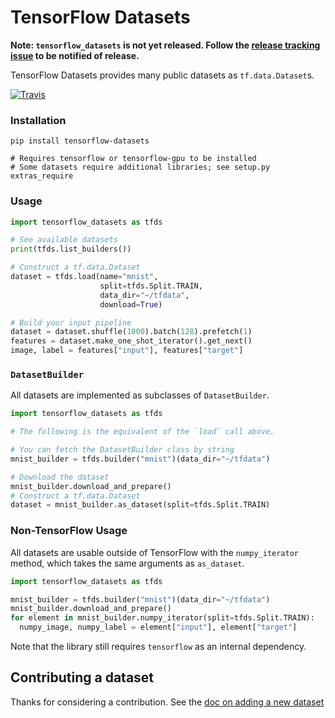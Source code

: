 # TensorFlow Datasets

**Note: `tensorflow_datasets` is not yet released. Follow the [release tracking
issue](https://github.com/tensorflow/datasets/issues/5) to be notified
of release.**

TensorFlow Datasets provides many public datasets as `tf.data.Dataset`s.

[![Travis](https://img.shields.io/travis/tensorflow/datasets.svg)](https://travis-ci.org/tensorflow/datasets)

### Installation

```
pip install tensorflow-datasets

# Requires tensorflow or tensorflow-gpu to be installed
# Some datasets require additional libraries; see setup.py extras_require
```

### Usage

```python
import tensorflow_datasets as tfds

# See available datasets
print(tfds.list_builders())

# Construct a tf.data.Dataset
dataset = tfds.load(name="mnist",
                    split=tfds.Split.TRAIN,
                    data_dir="~/tfdata",
                    download=True)

# Build your input pipeline
dataset = dataset.shuffle(1000).batch(128).prefetch(1)
features = dataset.make_one_shot_iterator().get_next()
image, label = features["input"], features["target"]
```

### `DatasetBuilder`

All datasets are implemented as subclasses of `DatasetBuilder`.

```python
import tensorflow_datasets as tfds

# The following is the equivalent of the `load` call above.

# You can fetch the DatasetBuilder class by string
mnist_builder = tfds.builder("mnist")(data_dir="~/tfdata")

# Download the dataset
mnist_builder.download_and_prepare()
# Construct a tf.data.Dataset
dataset = mnist_builder.as_dataset(split=tfds.Split.TRAIN)
```

### Non-TensorFlow Usage

All datasets are usable outside of TensorFlow with the `numpy_iterator`
method, which takes the same arguments as `as_dataset`.

```python
import tensorflow_datasets as tfds

mnist_builder = tfds.builder("mnist")(data_dir="~/tfdata")
mnist_builder.download_and_prepare()
for element in mnist_builder.numpy_iterator(split=tfds.Split.TRAIN):
  numpy_image, numpy_label = element["input"], element["target"]
```

Note that the library still requires `tensorflow` as an internal dependency.

## Contributing a dataset

Thanks for considering a contribution. See the
[doc on adding a new dataset](https://github.com/tensorflow/datasets/tree/master/docs/add_dataset.md)
